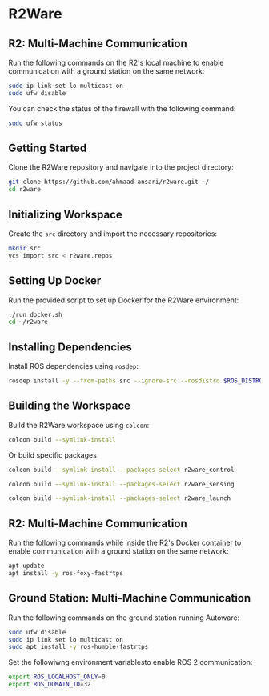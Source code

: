 # R2Ware

## R2: Multi-Machine Communication

Run the following commands on the R2's local machine to enable communication with a ground station on the same network:

```bash
sudo ip link set lo multicast on
sudo ufw disable
```

You can check the status of the firewall with the following command:

```bash
sudo ufw status
```

## Getting Started

Clone the R2Ware repository and navigate into the project directory:

```bash
git clone https://github.com/ahmaad-ansari/r2ware.git ~/
cd r2ware
```

## Initializing Workspace

Create the `src` directory and import the necessary repositories:

```bash
mkdir src
vcs import src < r2ware.repos
```

## Setting Up Docker

Run the provided script to set up Docker for the R2Ware environment:

```bash
./run_docker.sh
cd ~/r2ware
```

## Installing Dependencies

Install ROS dependencies using `rosdep`:

```bash
rosdep install -y --from-paths src --ignore-src --rosdistro $ROS_DISTRO
```

## Building the Workspace

Build the R2Ware workspace using `colcon`:

```bash
colcon build --symlink-install
```

Or build specific packages
```bash
colcon build --symlink-install --packages-select r2ware_control
```
```bash
colcon build --symlink-install --packages-select r2ware_sensing
```
```bash
colcon build --symlink-install --packages-select r2ware_launch
```

## R2: Multi-Machine Communication

Run the following commands while inside the R2's Docker container to enable communication with a ground station on the same network:

```bash
apt update
apt install -y ros-foxy-fastrtps
```

## Ground Station: Multi-Machine Communication

Run the following commands on the ground station running Autoware:

```bash
sudo ufw disable
sudo ip link set lo multicast on
sudo apt install -y ros-humble-fastrtps
```

Set the followiwng environment variablesto enable ROS 2 communication:

```bash
export ROS_LOCALHOST_ONLY=0
export ROS_DOMAIN_ID=32
```
